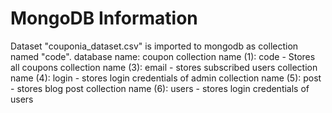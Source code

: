# MongoDB Information


Dataset "couponia_dataset.csv" is imported to mongodb as collection named "code".
database name: coupon
collection name (1): code - Stores all coupons
collection name (3): email - stores subscribed users
collection name (4): login - stores login credentials of admin
collection name (5): post - stores blog post 
collection name (6): users - stores login credentials of users

